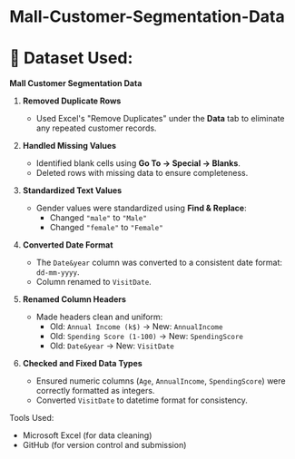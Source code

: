 # Mall-Customer-Segmentation-Data
# 📁 Dataset Used:
**Mall Customer Segmentation Data**  

1. **Removed Duplicate Rows**  
   - Used Excel's "Remove Duplicates" under the **Data** tab to eliminate any repeated customer records.

2. **Handled Missing Values**  
   - Identified blank cells using **Go To → Special → Blanks**.
   - Deleted rows with missing data to ensure completeness.

3. **Standardized Text Values**  
   - Gender values were standardized using **Find & Replace**:
     - Changed `"male"` to `"Male"`
     - Changed `"female"` to `"Female"`

4. **Converted Date Format**  
   - The `Date&year` column was converted to a consistent date format: `dd-mm-yyyy`.
   - Column renamed to `VisitDate`.

5. **Renamed Column Headers**  
   - Made headers clean and uniform:
     - Old: `Annual Income (k$)` → New: `AnnualIncome`
     - Old: `Spending Score (1-100)` → New: `SpendingScore`
     - Old: `Date&year` → New: `VisitDate`

6. **Checked and Fixed Data Types**  
   - Ensured numeric columns (`Age`, `AnnualIncome`, `SpendingScore`) were correctly formatted as integers.
   - Converted `VisitDate` to datetime format for consistency.

 Tools Used:
- Microsoft Excel (for data cleaning)
- GitHub (for version control and submission)

